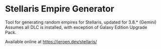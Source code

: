 # Stellaris Empire Generator
Tool for generating random empires for Stellaris, updated for 3.8.* (Gemini)  
Assumes all DLC is installed, with exception of Galaxy Edition Upgrade Pack.  
  
Available online at https://jeroen.dev/stellaris/  